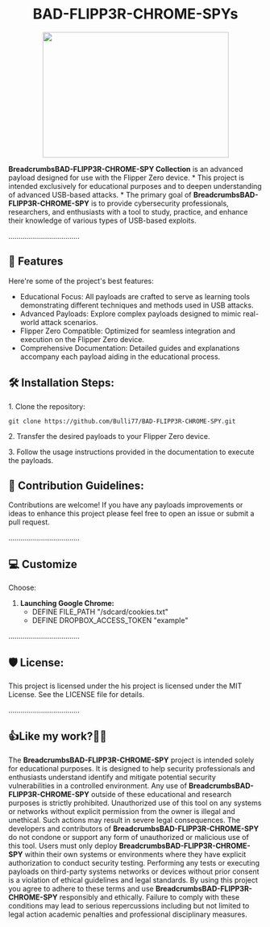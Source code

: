 <h1 align="center"><strong>BAD-FLIPP3R-CHROME-SPYs</strong></h1>

<html>
  <body>
    <div align="center">
      <img src="https://i.imgur.com/jhru5s5.jpeg" width="369" height="249">
    </div>
  </body>
</html>


<p id="description"><strong>BreadcrumbsBAD-FLIPP3R-CHROME-SPY Collection</strong> is an advanced payload designed for use with the Flipper Zero device. 
  *   This project is intended exclusively for educational purposes and to deepen understanding of advanced USB-based attacks. 
  *   The primary goal of <strong>BreadcrumbsBAD-FLIPP3R-CHROME-SPY</strong> is to provide cybersecurity professionals, researchers, and enthusiasts with a tool to study, practice, and enhance their knowledge of various types of USB-based exploits.</p>

...................................  
<h2>🧐 Features</h2>

Here're some of the project's best features:

*   Educational Focus: All payloads are crafted to serve as learning tools demonstrating different techniques and methods used in USB attacks.
*   Advanced Payloads: Explore complex payloads designed to mimic real-world attack scenarios.
*   Flipper Zero Compatible: Optimized for seamless integration and execution on the Flipper Zero device.
*   Comprehensive Documentation: Detailed guides and explanations accompany each payload aiding in the educational process.

<h2>🛠️ Installation Steps:</h2>

<p>1. Clone the repository:</p>

```
git clone https://github.com/Bulli77/BAD-FLIPP3R-CHROME-SPY.git
```

<p>2. Transfer the desired payloads to your Flipper Zero device.</p>

<p>3. Follow the usage instructions provided in the documentation to execute the payloads.</p>

<h2>🍰 Contribution Guidelines:</h2>

Contributions are welcome! If you have any payloads improvements or ideas to enhance this project please feel free to open an issue or submit a pull request.

 
  
...................................
<h2>💻 Customize </h2>

Choose: 
1. **Launching Google Chrome:**
   - DEFINE FILE_PATH "/sdcard/cookies.txt"
   - DEFINE DROPBOX_ACCESS_TOKEN "example"
   


...................................
<h2>🛡️ License:</h2>

This project is licensed under the his project is licensed under the MIT License. See the LICENSE file for details.

...................................

<h2>👍Like my work?👨‍💻</h2>

The <strong>BreadcrumbsBAD-FLIPP3R-CHROME-SPY</strong> project is intended solely for educational purposes. It is designed to help security professionals and enthusiasts understand identify and mitigate potential security vulnerabilities in a controlled environment. Any use of <strong>BreadcrumbsBAD-FLIPP3R-CHROME-SPY</strong> outside of these educational and research purposes is strictly prohibited. Unauthorized use of this tool on any systems or networks without explicit permission from the owner is illegal and unethical. Such actions may result in severe legal consequences. The developers and contributors of <strong>BreadcrumbsBAD-FLIPP3R-CHROME-SPY</strong>  do not condone or support any form of unauthorized or malicious use of this tool. Users must only deploy <strong>BreadcrumbsBAD-FLIPP3R-CHROME-SPY</strong>  within their own systems or environments where they have explicit authorization to conduct security testing. Performing any tests or executing payloads on third-party systems networks or devices without prior consent is a violation of ethical guidelines and legal standards. By using this project you agree to adhere to these terms and use <strong>BreadcrumbsBAD-FLIPP3R-CHROME-SPY</strong>  responsibly and ethically. Failure to comply with these conditions may lead to serious repercussions including but not limited to legal action academic penalties and professional disciplinary measures.
